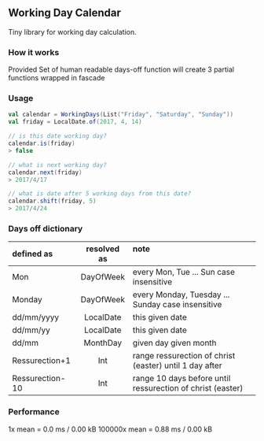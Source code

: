## Working Day Calendar

Tiny library for working day calculation.

### How it works

Provided Set of human readable days-off function will create 3 partial functions wrapped in fascade

### Usage

```scala
val calendar = WorkingDays(List("Friday", "Saturday", "Sunday"))
val friday = LocalDate.of(2017, 4, 14)

// is this date working day?
calendar.is(friday)
> false

// what is next working day?
calendar.next(friday)
> 2017/4/17

// what is date after 5 working days from this date?
calendar.shift(friday, 5)
> 2017/4/24
````

### Days off dictionary

| defined as      | resolved as | note                                                       |
| :-------------- |:-----------:|:-----------------------------------------------------------|
| Mon             | DayOfWeek   | every Mon, Tue ... Sun case insensitive                    |
| Monday          | DayOfWeek   | every Monday, Tuesday ... Sunday case insensitive          |
| dd/mm/yyyy      | LocalDate   | this given date                                            |
| dd/mm/yy        | LocalDate   | this given date                                            |
| dd/mm           | MonthDay    | given day given month                                      |
| Ressurection+1  | Int         | range ressurection of christ (easter) until 1 day after    |
| Ressurection-10 | Int         | range 10 days before until ressurection of christ (easter) |

### Performance

1x mean = 0.0 ms / 0.00 kB
100000x mean = 0.88 ms / 0.00 kB
